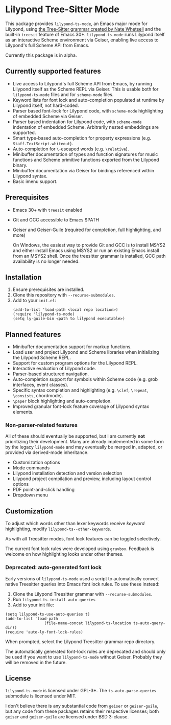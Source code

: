 # Lilypond Tree-Sitter Mode
This package provides `lilypond-ts-mode`, an Emacs major mode for Lilypond, using [the Tree-Sitter grammar created by Nate Whetsell](https://github.com/nwhetsell/tree-sitter-lilypond/) and the built-in `treesit` feature of Emacs 30+. `lilypond-ts-mode` runs Lilypond itself as an interactive Scheme environment via Geiser, enabling live access to Lilypond's full Scheme API from Emacs.

Currently this package is in alpha.

## Currently supported features
* Live access to Lilypond's full Scheme API from Emacs, by running Lilypond itself as the Scheme REPL via Geiser. This is usable both for `lilypond-ts-mode` files and for `scheme-mode` files.
* Keyword lists for font lock and auto-completion populated at runtime by Lilypond itself, not hard-coded.
* Parser based font-lock for Lilypond code, with `scheme-mode` highlighting of embedded Scheme via Geiser.
* Parser based indentation for Lilypond code, with `scheme-mode` indentation of embedded Scheme. Arbitrarily nested embeddings are supported.
* Smart type-based auto-completion for property expressions (e.g. `Staff.TextScript.whiteout`).
* Auto-completion for `\`-escaped words (e.g. `\relative`).
* Minibuffer documentation of types and function signatures for music functions and Scheme primitive functions exported from the Lilypond binary.
* Minibuffer documentation via Geiser for bindings referenced within Lilypond syntax.
* Basic imenu support.

## Prerequisites
* Emacs 30+ with `treesit` enabled
* Git and GCC accessible to Emacs $PATH
* Geiser and Geiser-Guile (required for completion, full highlighting, and more)

  On Windows, the easiest way to provide Git and GCC is to install MSYS2 and either install Emacs using MSYS2 or run an existing Emacs install from an MSYS2 shell. Once the treesitter grammar is installed, GCC path availability is no longer needed.

## Installation
1. Ensure prerequisites are installed.
2. Clone this repository with `--recurse-submodules`.
3. Add to your `init.el`:
   ```
   (add-to-list 'load-path <local repo location>)
   (require 'lilypond-ts-mode)
   (setq ly-guile-bin <path to lilypond executable>)
   ```

## Planned features
* Minibuffer documentation support for markup functions.
* Load user and project Lilypond and Scheme libraries when initializing the Lilypond Scheme REPL.
* Support for custom program options for the Lilypond REPL.
* Interactive evaluation of Lilypond code.
* Parser-based structured navigation.
* Auto-completion support for symbols within Scheme code (e.g. grob interfaces, event classes).
* Specific syntax completion and highlighting (e.g. `\clef`, `\repeat`, `\consists`, chordmode).
* `\paper` block highlighting and auto-completion.
* Improved granular font-lock feature coverage of Lilypond syntax elements.

### Non-parser-related features
All of these should eventually be supported, but I am currently **not** prioritizing their development. Many are already implemented in some form by the legacy `lilypond-mode` and may eventually be merged in, adapted, or provided via derived-mode inheritance.

* Customization options
* Mode commands
* Lilypond installation detection and version selection
* Lilypond project compilation and preview, including layout control options
* PDF point-and-click handling
* Dropdown menu

## Customization
To adjust which words other than lexer keywords receive *keyword* highlighting, modify `lilypond-ts--other-keywords`.

As with all Treesitter modes, font lock features can be toggled selectively.

The current font lock rules were developed using `gruvbox`. Feedback is welcome on how highlighting looks under other themes.

### Deprecated: auto-generated font lock
Early versions of `lilypond-ts-mode` used a script to automatically convert native Treesitter queries into Emacs font lock rules. To use these instead:
1. Clone the Lilypond Treesitter grammar with `--recurse-submodules`.
2. Run `lilypond-ts-install-auto-queries`
3. Add to your init file:
```
(setq lilypond-ts-use-auto-queries t)
(add-to-list 'load-path
                 (file-name-concat lilypond-ts-location ts-auto-query-dir))
(require 'auto-ly-font-lock-rules)
```
When prompted, select the Lilypond Treesitter grammar repo directory.

The automatically generated font-lock rules are deprecated and should only be used if you want to use `lilypond-ts-mode` without Geiser. Probably they will be removed in the future.

## License
`lilypond-ts-mode` is licensed under GPL-3+. The `ts-auto-parse-queries` submodule is licensed under MIT.

I don't believe there is any substantial code from `geiser` or `geiser-guile`, but any code from these packages retains their respective licenses; both `geiser` and `geiser-guile` are licensed under BSD 3-clause.
